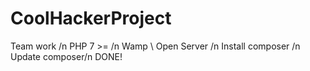 # CoolHackerProject
Team work /n
PHP 7 >= /n
Wamp \\ Open Server /n
Install composer /n
Update composer/n
DONE!
